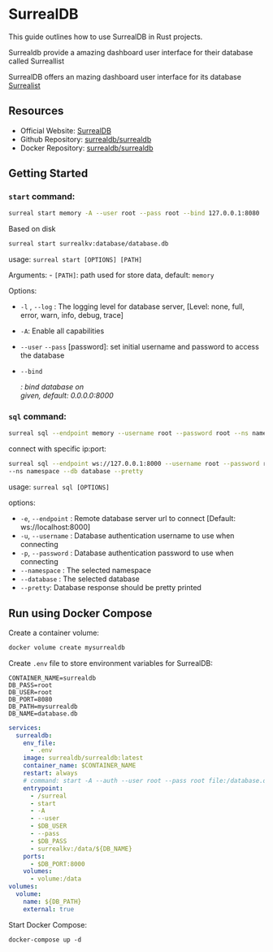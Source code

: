 # SurrealDB

This guide outlines how to use SurrealDB in Rust projects.

Surrealdb provide a amazing dashboard user interface for their database called
Surreallist

SurrealDB offers an mazing dashboard user interface for its database
[Surrealist](https://surrealdb.com/surrealist)

## Resources

-   Official Website: [SurrealDB](https://surrealdb.com)
-   Github Repository:
    [surrealdb/surrealdb](https://github.com/surrealdb/surrealdb)
-   Docker Repository: [surrealdb/surrealdb](https://hub.docker.com/surrealdb/surrealdb)

## Getting Started

### `start` command:

```sh
surreal start memory -A --user root --pass root --bind 127.0.0.1:8080
```

Based on disk

```sh
surreal start surrealkv:database/database.db
```

usage: `surreal start [OPTIONS] [PATH]`

Arguments: - `[PATH]`: path used for store data, default: `memory`

Options:

-   `-l` , `--log` <LOG>: The logging level for database server, [Level: none, full, error, warn, info, debug, trace]
-   `-A`: Enable all capabilities

-   `--user` <user> `--pass` [password]: set initial username and password to access the database

-   `--bind` <address>: bind database on <address> given, default: 0.0.0.0:8000

### `sql` command:

```sh
surreal sql --endpoint memory --username root --password root --ns namespace --db database --pretty
```

connect with specific ip:port:

```sh
surreal sql --endpoint ws://127.0.0.1:8000 --username root --password root
--ns namespace --db database --pretty
```

usage: `surreal sql [OPTIONS]`

options:

-   `-e`, `--endpoint` <ENDPOINT>: Remote database server url to connect [Default: ws://localhost:8000]
-   `-u`, `--username` <USERNAME>: Database authentication username to use when
    connecting
-   `-p`, `--password` <PASSWORD>: Database authentication password to use when connecting
-   `--namespace` <NAMESPACE>: The selected namespace
-   `--database` <DATABASE>: The selected database
-   `--pretty`: Database response should be pretty printed

## Run using Docker Compose

Create a container volume:

```sh
docker volume create mysurrealdb
```

Create `.env` file to store environment variables for SurrealDB:

```.env
CONTAINER_NAME=surrealdb
DB_PASS=root
DB_USER=root
DB_PORT=8080
DB_PATH=mysurrealdb
DB_NAME=database.db
```

```docker-compose.yml
services:
  surrealdb:
    env_file:
      - .env
    image: surrealdb/surrealdb:latest
    container_name: $CONTAINER_NAME
    restart: always
    # command: start -A --auth --user root --pass root file:/database.db
    entrypoint:
      - /surreal
      - start
      - -A
      - --user
      - $DB_USER
      - --pass
      - $DB_PASS
      - surrealkv:/data/${DB_NAME}
    ports:
      - $DB_PORT:8000
    volumes:
      - volume:/data
volumes:
  volume:
    name: ${DB_PATH}
    external: true
```

Start Docker Compose:

`docker-compose up -d`

##
